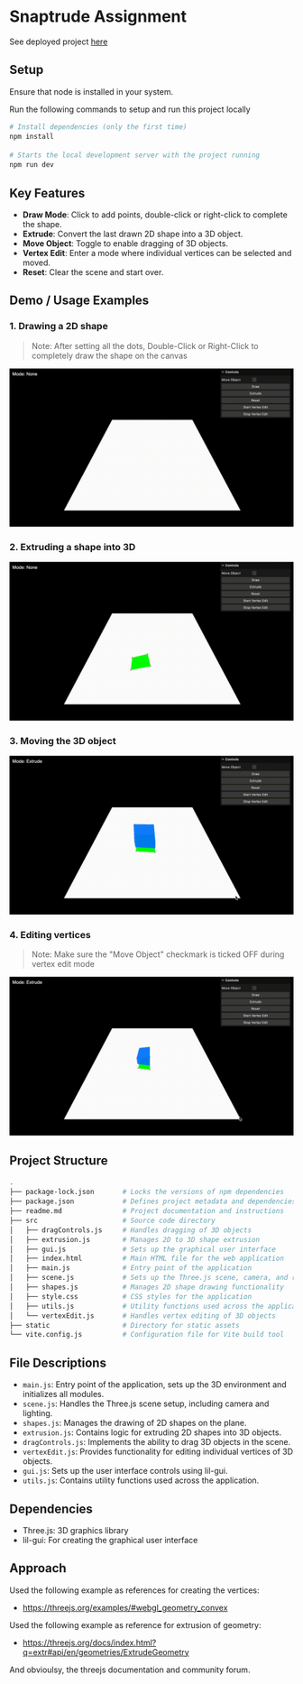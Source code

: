 # Snaptrude Assignment

See deployed project [here](https://snaptrude-task.vercel.app/)

## Setup

Ensure that node is installed in your system.

Run the following commands to setup and run this project locally

```bash
# Install dependencies (only the first time)
npm install

# Starts the local development server with the project running
npm run dev
```

## Key Features

- **Draw Mode**: Click to add points, double-click or right-click to complete the shape.
- **Extrude**: Convert the last drawn 2D shape into a 3D object.
- **Move Object**: Toggle to enable dragging of 3D objects.
- **Vertex Edit**: Enter a mode where individual vertices can be selected and moved.
- **Reset**: Clear the scene and start over.

## Demo / Usage Examples

### 1. Drawing a 2D shape

> Note: After setting all the dots, Double-Click or Right-Click to completely draw the shape on the canvas

![2d shape](./static/2Dshape.gif)

### 2. Extruding a shape into 3D

![extrision](./static/extrusion.gif)

### 3. Moving the 3D object

![moveObject](./static/moveObject.gif)

### 4. Editing vertices

> Note: Make sure the "Move Object" checkmark is ticked OFF during vertex edit mode

![vertexEdit](./static/vertexEdit.gif)

## Project Structure

```zsh
.
├── package-lock.json       # Locks the versions of npm dependencies
├── package.json            # Defines project metadata and dependencies
├── readme.md               # Project documentation and instructions
├── src                     # Source code directory
│   ├── dragControls.js     # Handles dragging of 3D objects
│   ├── extrusion.js        # Manages 2D to 3D shape extrusion
│   ├── gui.js              # Sets up the graphical user interface
│   ├── index.html          # Main HTML file for the web application
│   ├── main.js             # Entry point of the application
│   ├── scene.js            # Sets up the Three.js scene, camera, and renderer
│   ├── shapes.js           # Manages 2D shape drawing functionality
│   ├── style.css           # CSS styles for the application
│   ├── utils.js            # Utility functions used across the application
│   └── vertexEdit.js       # Handles vertex editing of 3D objects
├── static                  # Directory for static assets
└── vite.config.js          # Configuration file for Vite build tool
```

## File Descriptions

- `main.js`: Entry point of the application, sets up the 3D environment and initializes all modules.
- `scene.js`: Handles the Three.js scene setup, including camera and lighting.
- `shapes.js`: Manages the drawing of 2D shapes on the plane.
- `extrusion.js`: Contains logic for extruding 2D shapes into 3D objects.
- `dragControls.js`: Implements the ability to drag 3D objects in the scene.
- `vertexEdit.js`: Provides functionality for editing individual vertices of 3D objects.
- `gui.js`: Sets up the user interface controls using lil-gui.
- `utils.js`: Contains utility functions used across the application.

## Dependencies

- Three.js: 3D graphics library
- lil-gui: For creating the graphical user interface

## Approach

Used the following example as references for creating the vertices:

- https://threejs.org/examples/#webgl_geometry_convex

Used the following example as reference for extrusion of geometry:

- https://threejs.org/docs/index.html?q=extr#api/en/geometries/ExtrudeGeometry

And obvioulsy, the threejs documentation and community forum.
